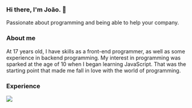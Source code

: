 ### Hi there, I'm João. 👋
Passionate about programming and being able to help your company.

### About me

At 17 years old, I have skills as a front-end programmer, as well as some experience in backend programming. My interest in programming was sparked at the age of 10 when I began learning JavaScript. That was the starting point that made me fall in love with the world of programming.

### Experience

<img src="https://skillicons.dev/icons?i=react,nextjs,typescript,javascript,nodejs,express,prisma,git,github,cpp,cs,mongodb,mysql,postgresql,tailwindcss,html,css&theme=dark"/>
